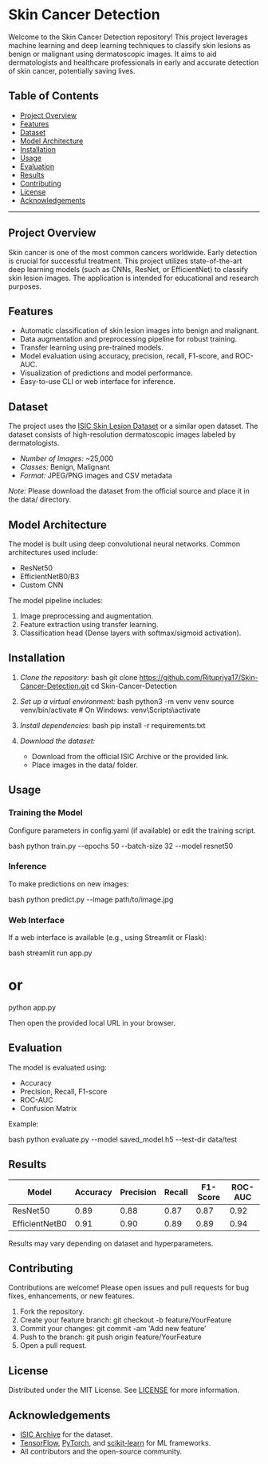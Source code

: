 # Skin Cancer Detection

Welcome to the Skin Cancer Detection repository! This project leverages machine learning and deep learning techniques to classify skin lesions as benign or malignant using dermatoscopic images. It aims to aid dermatologists and healthcare professionals in early and accurate detection of skin cancer, potentially saving lives.

## Table of Contents

- [Project Overview](#project-overview)
- [Features](#features)
- [Dataset](#dataset)
- [Model Architecture](#model-architecture)
- [Installation](#installation)
- [Usage](#usage)
- [Evaluation](#evaluation)
- [Results](#results)
- [Contributing](#contributing)
- [License](#license)
- [Acknowledgements](#acknowledgements)

---

## Project Overview

Skin cancer is one of the most common cancers worldwide. Early detection is crucial for successful treatment. This project utilizes state-of-the-art deep learning models (such as CNNs, ResNet, or EfficientNet) to classify skin lesion images. The application is intended for educational and research purposes.

## Features

- Automatic classification of skin lesion images into benign and malignant.
- Data augmentation and preprocessing pipeline for robust training.
- Transfer learning using pre-trained models.
- Model evaluation using accuracy, precision, recall, F1-score, and ROC-AUC.
- Visualization of predictions and model performance.
- Easy-to-use CLI or web interface for inference.

## Dataset

The project uses the [ISIC Skin Lesion Dataset](https://isic-archive.com/) or a similar open dataset. The dataset consists of high-resolution dermatoscopic images labeled by dermatologists.

- *Number of Images:* ~25,000
- *Classes:* Benign, Malignant
- *Format:* JPEG/PNG images and CSV metadata

*Note:* Please download the dataset from the official source and place it in the data/ directory.

## Model Architecture

The model is built using deep convolutional neural networks. Common architectures used include:

- ResNet50
- EfficientNetB0/B3
- Custom CNN

The model pipeline includes:

1. Image preprocessing and augmentation.
2. Feature extraction using transfer learning.
3. Classification head (Dense layers with softmax/sigmoid activation).

## Installation

1. *Clone the repository:*
   bash
   git clone https://github.com/Ritupriya17/Skin-Cancer-Detection.git
   cd Skin-Cancer-Detection
   

2. *Set up a virtual environment:*
   bash
   python3 -m venv venv
   source venv/bin/activate  # On Windows: venv\Scripts\activate
   

3. *Install dependencies:*
   bash
   pip install -r requirements.txt
   

4. *Download the dataset:*
   - Download from the official ISIC Archive or the provided link.
   - Place images in the data/ folder.

## Usage

### Training the Model

Configure parameters in config.yaml (if available) or edit the training script.

bash
python train.py --epochs 50 --batch-size 32 --model resnet50


### Inference

To make predictions on new images:

bash
python predict.py --image path/to/image.jpg


### Web Interface

If a web interface is available (e.g., using Streamlit or Flask):

bash
streamlit run app.py
# or
python app.py

Then open the provided local URL in your browser.

## Evaluation

The model is evaluated using:

- Accuracy
- Precision, Recall, F1-score
- ROC-AUC
- Confusion Matrix

Example:

bash
python evaluate.py --model saved_model.h5 --test-dir data/test


## Results

| Model         | Accuracy | Precision | Recall | F1-Score | ROC-AUC |
|---------------|----------|-----------|--------|----------|---------|
| ResNet50      | 0.89     | 0.88      | 0.87   | 0.87     | 0.92    |
| EfficientNetB0| 0.91     | 0.90      | 0.89   | 0.89     | 0.94    |

Results may vary depending on dataset and hyperparameters.

## Contributing

Contributions are welcome! Please open issues and pull requests for bug fixes, enhancements, or new features.

1. Fork the repository.
2. Create your feature branch: git checkout -b feature/YourFeature
3. Commit your changes: git commit -am 'Add new feature'
4. Push to the branch: git push origin feature/YourFeature
5. Open a pull request.

## License

Distributed under the MIT License. See [LICENSE](LICENSE) for more information.

## Acknowledgements

- [ISIC Archive](https://isic-archive.com/) for the dataset.
- [TensorFlow](https://www.tensorflow.org/), [PyTorch](https://pytorch.org/), and [scikit-learn](https://scikit-learn.org/) for ML frameworks.
- All contributors and the open-source community.
